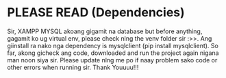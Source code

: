 # PLEASE READ (Dependencies)
Sir, XAMPP MYSQL akoang gigamit na database but before anything, gagamit ko ug virtual env, please check nlng the venv folder sir :>>. Ang giinstall ra nako nga dependency is mysqlclient (pip install mysqlclient). So far, akong gicheck ang code, downloaded and run the project again nigana man noon siya sir. Please update nlng me po if naay problem sako code or other errors when running sir. Thank Youuuu!!!

